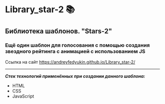 # Library_star-2 📚

## Библиотека шаблонов. "Stars-2"

### Ещё один шаблон для голосования с помощью создания звездного рейтинга с анимацией с использованием JS

Ссылка на сайт <https://andreyfedyukin.github.io/Library_star-2/>

---

***Стек технологий применённых при создании данного шаблона:***

- HTML
- CSS
- JavaScript

